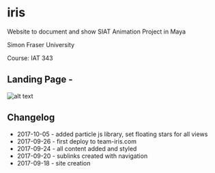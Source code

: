 # iris

Website to document and show SIAT Animation Project in Maya

Simon Fraser University

Course: IAT 343

## Landing Page -
![alt text](https://github.com/justinhodev/iris/blob/master/landing.PNG "Iris Landing Page")

## Changelog
- 2017-10-05 - added particle js library, set floating stars for all views
- 2017-09-26 - first deploy to team-iris.com
- 2017-09-24 - all content added and styled
- 2017-09-20 - sublinks created with navigation
- 2017-09-18 - site creation
